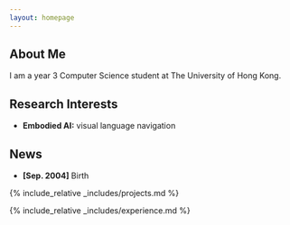```yaml
---
layout: homepage
---
```


## About Me

I am a year 3 Computer Science student at The University of Hong Kong.

## Research Interests

- **Embodied AI:** visual language navigation

## News

- **[Sep. 2004]** Birth

{% include_relative _includes/projects.md %}

{% include_relative _includes/experience.md %}
